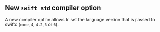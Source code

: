 ## New `swift_std` compiler option

A new compiler option allows to set the language version that is passed
to swiftc (`none`, `4`, `4.2`, `5` or `6`).
